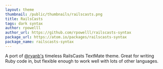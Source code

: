 ```yaml
---
layout: theme
thumbnail: /public/thumbnails/railscasts.png
title: RailsCasts
tags: dark syntax
author: rpowelll
author_url: https://github.com/rpowelll/railscasts-syntax
package_url: https://atom.io/packages/railscasts-syntax
package_name: railscasts-syntax
---
```


A port of [@ryanb's](https://github.com/ryanb/) timeless RailsCasts TextMate
theme. Great for writing Ruby code in, but flexible enough to work well with
lots of other languages.
